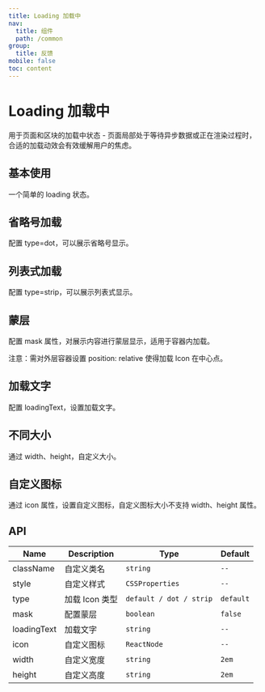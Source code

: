 ```yaml
---
title: Loading 加载中
nav:
  title: 组件
  path: /common
group:
  title: 反馈
mobile: false
toc: content
---
```


# Loading 加载中

用于页面和区块的加载中状态 - 页面局部处于等待异步数据或正在渲染过程时，合适的加载动效会有效缓解用户的焦虑。

## 基本使用

一个简单的 loading 状态。

<code src="./demos/index1.tsx"></code>

## 省略号加载

配置 type=dot，可以展示省略号显示。

<code src="./demos/index2.tsx"></code>

## 列表式加载

配置 type=strip，可以展示列表式显示。

<code src="./demos/index7.tsx"></code>

## 蒙层

配置 mask 属性，对展示内容进行蒙层显示，适用于容器内加载。

注意：需对外层容器设置 position: relative 使得加载 Icon 在中心点。

<code src="./demos/index3.tsx"></code>

## 加载文字

配置 loadingText，设置加载文字。

<code src="./demos/index4.tsx"></code>

## 不同大小

通过 width、height，自定义大小。

<code src="./demos/index5.tsx"></code>

## 自定义图标

通过 icon 属性，设置自定义图标，自定义图标大小不支持 width、height 属性。

<code src="./demos/index6.tsx"></code>

## API

| Name        | Description    | Type                    | Default   |
| ----------- | -------------- | ----------------------- | --------- |
| className   | 自定义类名     | `string`                | `--`      |
| style       | 自定义样式     | `CSSProperties`         | `--`      |
| type        | 加载 Icon 类型 | `default / dot / strip` | `default` |
| mask        | 配置蒙层       | `boolean`               | `false`   |
| loadingText | 加载文字       | `string`                | `--`      |
| icon        | 自定义图标     | `ReactNode`             | `--`      |
| width       | 自定义宽度     | `string`                | `2em`     |
| height      | 自定义高度     | `string`                | `2em`     |
